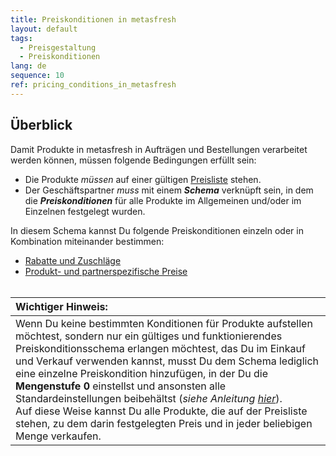 ```yaml
---
title: Preiskonditionen in metasfresh
layout: default
tags:
  - Preisgestaltung
  - Preiskonditionen
lang: de
sequence: 10
ref: pricing_conditions_in_metasfresh
---
```


## Überblick
Damit Produkte in metasfresh in Aufträgen und Bestellungen verarbeitet werden können, müssen folgende Bedingungen erfüllt sein:

- Die Produkte *müssen* auf einer gültigen [Preisliste](Produkte_Preisliste_hinzufuegen) stehen.
- Der Geschäftspartner *muss* mit einem ***Schema*** verknüpft sein, in dem die ***Preiskonditionen*** für alle Produkte im Allgemeinen und/oder im Einzelnen festgelegt wurden.

In diesem Schema kannst Du folgende Preiskonditionen einzeln oder in Kombination miteinander bestimmen:

- [Rabatte und Zuschläge](Rabattformen_in_metasfresh)
- [Produkt- und partnerspezifische Preise](Produkt_und_partnerspezifische_Preise)
<br><br>

| **Wichtiger Hinweis:** |
| :--- |
| Wenn Du keine bestimmten Konditionen für Produkte aufstellen möchtest, sondern nur ein gültiges und funktionierendes Preiskonditionsschema erlangen möchtest, das Du im Einkauf und Verkauf verwenden kannst, musst Du dem Schema lediglich eine einzelne Preiskondition hinzufügen, in der Du die **Mengenstufe 0** einstellst und ansonsten alle Standardeinstellungen beibehältst (*siehe Anleitung [hier](Rabattschema_anlegen)*).<br> Auf diese Weise kannst Du alle Produkte, die auf der Preisliste stehen, zu dem darin festgelegten Preis und in jeder beliebigen Menge verkaufen. |
